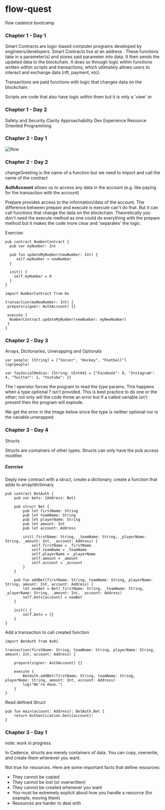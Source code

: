 # flow-quest
flow cadence bootcamp

### Chapter 1 - Day 1

Smart Contracts are logic-based computer programs developed by engineers/developers. Smart Contracts live at an address . These functions take in a parameter(s) and stores said parameter into data. It then sends the updated data to the blockchain. It does so through logic within functions written within scripts and transactions, which ultimately allows users to interact and exchange data (nft, payment, etc).

Transactions are paid functions with logic that changes data on the blockchain.

Scripts are code that also have logic within them but it is only a 'view' or 


### Chapter 1 - Day 2 

Safety and Security
Clarity
Approachability
Dev Experience
Resource Oriented Programming

### Chapter 2 - Day 1

![flow](https://user-images.githubusercontent.com/25441286/190719274-f4db094e-57fa-42da-bbf2-2fb856e85651.png)

### Chapter 2 - Day 2 

changeGreeting is the name of a function but we need to import and call the name of the contract 

__AuthAccount__ allows us to access any data in the account (e.g. like paying for the transaction with the account)

Prepare provides access to the information/data of the account. The difference between prepare and execute is execute can't do that. But it can call functions that change the data on the blockchain. Theoretically you don't need the execute method as one could do everything with the prepare method but it makes the code more clear and 'separates' the logic.

Exercise: 

```
pub contract NumberContract {
  pub var myNumber: Int 
  
  pub fun updateMyNumber(newNumber: Int) {
     self.myNumber = newNumber 
  }
  
  init() {
    self.myNumber = 0 
  }
}

import NumberContract from Ox

transaction(myNewNumber: Int) {
 prepare(signer: AuthAccount) {}
 
 execute {
  NumberContract.updateMyNumber(newNumber: myNewNumber)
 }
}
```

### Chapter 2 - Day 3 

Arrays, Dictionaries, Unwrapping and Optionals 

```
var people: [String] = ["Soccer", "Hockey", "Football"] 
log(people)
```

```
var favSocialMedias: {String: UInt64} = {"Facebook": 0, "Instagram": 4, "Twitter": 1, "Youtube": 2}
```

The ! operator forces the program to read the type params. This happens when a type optional ? isn't provided. This is best practice to do one or the other; not only will the code throw an error but if a called variable isn't present then the program will explode.

We get the error in the image below since the type is neither optional nor is the variable unwrapped. 


### Chapter 3 - Day 4 

Structs 

Structs are containers of other types. Structs can only have the pub access modifier.

##### Exercise

Deply new contract with a struct, create a dictionary, create a function that adds to array/dictionary

```
pub contract BetAuth {
    pub var bets: {Address: Bet}
    
    pub struct Bet {
        pub let firstName: String
        pub let teamName: String
        pub let playerName: String
        pub let amount: Int
        pub let account: Address

        init(_firstName: String, _teamName: String, _playerName: String, _amount: Int, _account: Address) {
            self.firstName = _firstName
            self.teamName = _teamName
            self.playerName = _playerName
            self.amount = _amount
            self.account = _account
        }
    }

    pub fun addBet(firstName: String, teamName: String, playerName: String, amount: Int, account: Address) {
        let newBet = Bet(_firstName: String, _teamName: String, _playerName: String, _amount: Int, _account: Address)
        self.bets[account] = newBet
    }

    init() {
        self.bets = {}
    }
}

```

Add a transaction to call created function

```
import BetAuth from 0x01

transaction(firstName: String, teamName: String, playerName: String, amount: Int, account: Address) {

    prepare(signer: AuthAccount) {}

    execute {
        BetAuth.addBet(firstName: String, teamName: String, playerName: String, amount: Int, account: Address)
        log("We're done.")
    }
}
```

Read defined Struct

```
pub fun main(account: Address): BetAuth.Bet {
    return Authentication.bets[account]!
}

```

### Chapter 3 - Day 1 

note: work in progress 

In Cadence, structs are merely containers of data. You can copy, overwrite, and create them whenever you want.

Not true for resources. Here are some important facts that define resources:

- They cannot be copied
- They cannot be lost (or overwritten)
- They cannot be created whenever you want
- You must be extremely explicit about how you handle a resource (for example, moving them)
- Resources are harder to deal with
